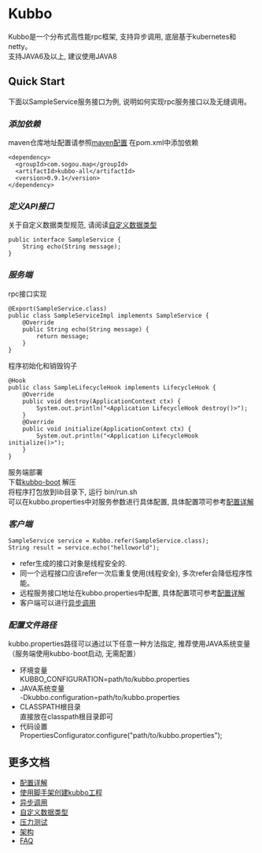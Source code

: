 # Kubbo
Kubbo是一个分布式高性能rpc框架, 支持异步调用, 底层基于kubernetes和netty。  
支持JAVA6及以上, 建议使用JAVA8


## Quick Start
下面以SampleService服务接口为例, 说明如何实现rpc服务接口以及无缝调用。  

### *添加依赖*  
maven仓库地址配置请参照[maven配置](docs/env/maven.md)
在pom.xml中添加依赖
```
<dependency>
  <groupId>com.sogou.map</groupId>
  <artifactId>kubbo-all</artifactId>
  <version>0.9.1</version>
</dependency>
```

### *定义API接口*  
关于自定义数据类型规范, 请阅读[自定义数据类型](docs/serialization.md)
```
public interface SampleService {
    String echo(String message);
}
```


### *服务端*    
rpc接口实现  
```
@Export(SampleService.class)
public class SampleServiceImpl implements SampleService {
    @Override
    public String echo(String message) {
        return message;
    }
}
```

程序初始化和销毁钩子  
```
@Hook
public class SampleLifecycleHook implements LifecycleHook {
    @Override
    public void destroy(ApplicationContext ctx) {
        System.out.println("<Application LifecycleHook destroy()>");     
    }
    @Override
    public void initialize(ApplicationContext ctx) {
        System.out.println("<Application LifecycleHook initialize()>");
    }
}
```

服务端部署  
下载[kubbo-boot](http://release.mssp.sogou/kubbo/kubbo-boot-latest.tar.gz) 解压  
将程序打包放到lib目录下, 运行 bin/run.sh  
可以在kubbo.properties中对服务参数进行具体配置, 具体配置项可参考[配置详解](docs/configuration.md)


### *客户端*
```
SampleService service = Kubbo.refer(SampleService.class);
String result = service.echo("helloworld");
```
- refer生成的接口对象是线程安全的.  
- 同一个远程接口应该refer一次后重复使用(线程安全), 多次refer会降低程序性能。
- 远程服务接口地址在kubbo.properties中配置, 具体配置项可参考[配置详解](docs/configuration.md)
- 客户端可以进行[异步调用](docs/async.md)


### *配置文件路径*
kubbo.properties路径可以通过以下任意一种方法指定, 推荐使用JAVA系统变量（服务端使用kubbo-boot启动, 无需配置）  
* 环境变量  
  KUBBO_CONFIGURATION=path/to/kubbo.properties
* JAVA系统变量  
  -Dkubbo.configuration=path/to/kubbo.properties
* CLASSPATH根目录  
  直接放在classpath根目录即可
* 代码设置  
  PropertiesConfigurator.configure("path/to/kubbo.properties");  

## 更多文档
- [配置详解](docs/configuration.md)
- [使用脚手架创建kubbo工程](docs/env/maven-archetype-kubbo-rpc.md)
- [异步调用](docs/async.md)
- [自定义数据类型](docs/serialization.md)
- [压力测试](docs/benchmark.md)
- [架构](docs/architecture.md)
- [FAQ](docs/faq.md)